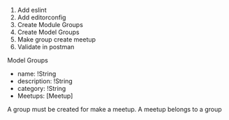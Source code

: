 1. Add eslint
2. Add editorconfig
3. Create Module Groups
4. Create Model Groups
5. Make group create meetup
6. Validate in postman

Model Groups
- name: !String
- description: !String
- category: !String
- Meetups: [Meetup]

A group must be created for make a meetup. A meetup belongs to a group
